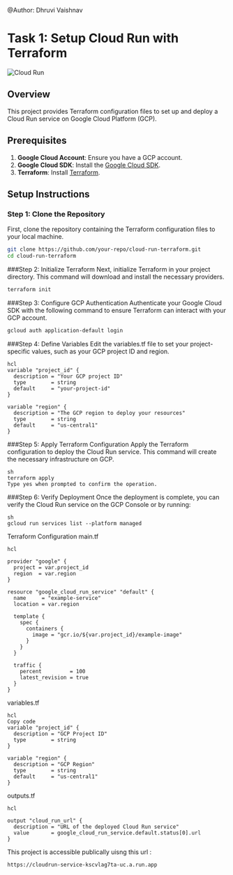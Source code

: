 @Author: Dhruvi Vaishnav

# Task 1: Setup Cloud Run with Terraform

![Cloud Run](https://www.gstatic.com/images/branding/product/1x/cloudrun_512dp.png)

## Overview
This project provides Terraform configuration files to set up and deploy a Cloud Run service on Google Cloud Platform (GCP). 

## Prerequisites
1. **Google Cloud Account**: Ensure you have a GCP account.
2. **Google Cloud SDK**: Install the [Google Cloud SDK](https://cloud.google.com/sdk/docs/install).
3. **Terraform**: Install [Terraform](https://www.terraform.io/downloads.html).

## Setup Instructions

### Step 1: Clone the Repository
First, clone the repository containing the Terraform configuration files to your local machine.

```sh
git clone https://github.com/your-repo/cloud-run-terraform.git
cd cloud-run-terraform
```

###Step 2: Initialize Terraform
Next, initialize Terraform in your project directory. This command will download and install the necessary providers.

```sh
terraform init
```
###Step 3: Configure GCP Authentication
Authenticate your Google Cloud SDK with the following command to ensure Terraform can interact with your GCP account.

```sh
gcloud auth application-default login
```

###Step 4: Define Variables
Edit the variables.tf file to set your project-specific values, such as your GCP project ID and region.

```
hcl
variable "project_id" {
  description = "Your GCP project ID"
  type        = string
  default     = "your-project-id"
}

variable "region" {
  description = "The GCP region to deploy your resources"
  type        = string
  default     = "us-central1"
}

```

###Step 5: Apply Terraform Configuration
Apply the Terraform configuration to deploy the Cloud Run service. This command will create the necessary infrastructure on GCP.

```
sh
terraform apply
Type yes when prompted to confirm the operation.
```
###Step 6: Verify Deployment
Once the deployment is complete, you can verify the Cloud Run service on the GCP Console or by running:

```
sh
gcloud run services list --platform managed
```
Terraform Configuration
main.tf
```
hcl

provider "google" {
  project = var.project_id
  region  = var.region
}

resource "google_cloud_run_service" "default" {
  name     = "example-service"
  location = var.region

  template {
    spec {
      containers {
        image = "gcr.io/${var.project_id}/example-image"
      }
    }
  }

  traffic {
    percent         = 100
    latest_revision = true
  }
}
```
variables.tf
```
hcl
Copy code
variable "project_id" {
  description = "GCP Project ID"
  type        = string
}

variable "region" {
  description = "GCP Region"
  type        = string
  default     = "us-central1"
}
```
outputs.tf
```
hcl

output "cloud_run_url" {
  description = "URL of the deployed Cloud Run service"
  value       = google_cloud_run_service.default.status[0].url
}
```

This project is accessible publically uisng this url :
```
https://cloudrun-service-kscvlag7ta-uc.a.run.app
```


